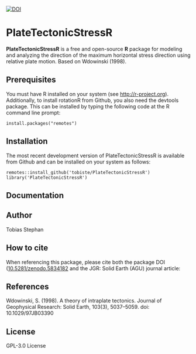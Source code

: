[![DOI](https://zenodo.org/badge/443426588.svg)](https://zenodo.org/badge/latestdoi/443426588)

# PlateTectonicStressR

**PlateTectonicStressR** is a free and open-source **R** package for modeling and analyzing the direction of the maximum horizontal stress direction using relative plate motion.
Based on Wdowinski (1998).

## Prerequisites

You must have R installed on your system (see http://r-project.org). Additionally, to install rotationR from Github, you also need the devtools package. This can be installed by typing the following code at the R command line prompt:

```
install.packages("remotes")
```

## Installation

The most recent development version  of PlateTectonicStressR is available from Github and can be installed on your system as follows:

```
remotes::install_github('tobiste/PlateTectonicStressR')
library('PlateTectonicStressR')
```

## Documentation


## Author
Tobias Stephan

## How to cite
When referencing this package, please cite both the package DOI ([10.5281/zenodo.5834182](https://doi.org/10.5281/zenodo.5834182) and the JGR: Solid Earth (AGU) journal article:


## References
Wdowinski, S. (1998). A theory of intraplate tectonics. Journal of Geophysical Research: Solid Earth, 103(3), 5037–5059. doi: 10.1029/97JB03390

## License
GPL-3.0 License
